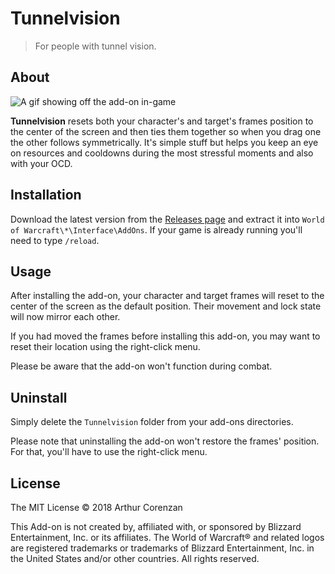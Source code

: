 # Tunnelvision

> For people with tunnel vision.

## About

![A gif showing off the add-on in-game](https://i.imgur.com/WHc1hCv.gif)

**Tunnelvision** resets both your character's and target's frames position to the center of the screen and then ties them together so when you drag one the other follows symmetrically. It's simple stuff but helps you keep an eye on resources and cooldowns during the most stressful moments and also with your OCD.

## Installation

Download the latest version from the [Releases page](https://github.com/haggen/wow/releases) and extract it into `World of Warcraft\*\Interface\AddOns`. If your game is already running you'll need to type `/reload`.

## Usage

After installing the add-on, your character and target frames will reset to the center of the screen as the default position. Their movement and lock state will now mirror each other.

If you had moved the frames before installing this add-on, you may want to reset their location using the right-click menu.

Please be aware that the add-on won't function during combat.

## Uninstall

Simply delete the `Tunnelvision` folder from your add-ons directories.

Please note that uninstalling the add-on won't restore the frames' position. For that, you'll have to use the right-click menu.

## License

The MIT License © 2018 Arthur Corenzan

This Add-on is not created by, affiliated with, or sponsored by Blizzard Entertainment, Inc. or its affiliates. The World of Warcraft® and related logos are registered trademarks or trademarks of Blizzard Entertainment, Inc. in the United States and/or other countries. All rights reserved.
